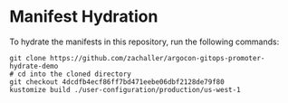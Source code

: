 # Manifest Hydration

To hydrate the manifests in this repository, run the following commands:

```shell
git clone https://github.com/zachaller/argocon-gitops-promoter-hydrate-demo
# cd into the cloned directory
git checkout 4dcdfb4ecf86ff7bd471eebe06dbf2128de79f80
kustomize build ./user-configuration/production/us-west-1
```
